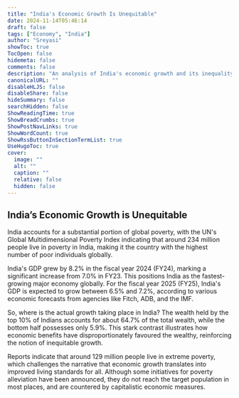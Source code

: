 ```yaml
---
title: "India's Economic Growth Is Unequitable"
date: 2024-11-14T05:46:14
draft: false
tags: ["Economy", "India"]
author: "Sreyasi"
showToc: true
TocOpen: false
hidemeta: false
comments: false
description: "An analysis of India's economic growth and its inequality."
canonicalURL: ""
disableHLJS: false
disableShare: false
hideSummary: false
searchHidden: false
ShowReadingTime: true
ShowBreadCrumbs: true
ShowPostNavLinks: true
ShowWordCount: true
ShowRssButtonInSectionTermList: true
UseHugoToc: true
cover:
  image: ""
  alt: ""
  caption: ""
  relative: false
  hidden: false
---
```


## India’s Economic Growth is Unequitable

India accounts for a substantial portion of global poverty, with the UN's Global Multidimensional Poverty Index indicating that around 234 million people live in poverty in India, making it the country with the highest number of poor individuals globally.

India's GDP grew by 8.2% in the fiscal year 2024 (FY24), marking a significant increase from 7.0% in FY23. This positions India as the fastest-growing major economy globally. For the fiscal year 2025 (FY25), India's GDP is expected to grow between 6.5% and 7.2%, according to various economic forecasts from agencies like Fitch, ADB, and the IMF.

So, where is the actual growth taking place in India? The wealth held by the top 10% of Indians accounts for about 64.7% of the total wealth, while the bottom half possesses only 5.9%. This stark contrast illustrates how economic benefits have disproportionately favoured the wealthy, reinforcing the notion of inequitable growth.

Reports indicate that around 129 million people live in extreme poverty, which challenges the narrative that economic growth translates into improved living standards for all. Although some initiatives for poverty alleviation have been announced, they do not reach the target population in most places, and are countered by capitalistic economic measures.
